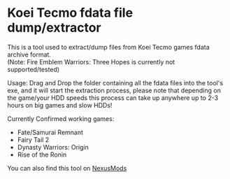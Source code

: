 # Koei Tecmo fdata file dump/extractor

This is a tool used to extract/dump files from Koei Tecmo games fdata archive format.  
(Note: Fire Emblem Warriors: Three Hopes is currently not supported/tested)

Usage: Drag and Drop the folder containing all the fdata files into the tool's exe, and it will start the extraction process, please note that depending on the game/your HDD speeds this process can take up anywhere up to 2-3 hours on big games and slow HDDs!  
  

Currently Confirmed working games:
  - Fate/Samurai Remnant
  - Fairy Tail 2
  - Dynasty Warriors: Origin
  - Rise of the Ronin


You can also find this tool on [NexusMods](https://www.nexusmods.com/riseoftheronin/mods/3)
